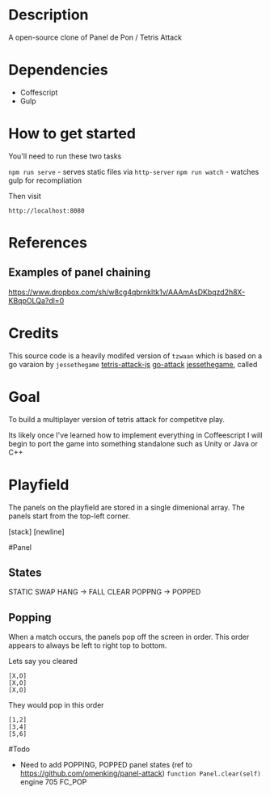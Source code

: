 # Description

A open-source clone of Panel de Pon / Tetris Attack

# Dependencies

* Coffescript
* Gulp


# How to get started

You'll need to run these two tasks

`npm run serve` - serves static files via `http-server`
`npm run watch` - watches gulp for recompliation

Then visit

`http://localhost:8080`


# References

## Examples of panel chaining

https://www.dropbox.com/sh/w8cg4qbrnkltk1v/AAAmAsDKbqzd2h8X-KBqpOLQa?dl=0

# Credits
This source code is a heavily modifed version of `tzwaan`
which is based on a go varaion by `jessethegame`
[tetris-attack-js](https://github.com/tzwaan/tetris-attack-js)
[go-attack](https://github.com/jessethegame/go-attack)
[jessethegame](https://github.com/jessethegame/), called

# Goal

To build a multiplayer version of tetris attack for competitve play.

Its likely once I've learned how to implement everything in Coffeescript
I will begin to port the game into something standalone such as Unity or
Java or C++


# Playfield

The panels on the playfield are stored in a single dimenional array.
The panels start from the top-left corner.


[stack]
[newline]



#Panel

## States

STATIC
SWAP
HANG -> FALL
CLEAR
POPPNG -> POPPED

## Popping

When a match occurs, the panels pop off the screen in order.
This order appears to always be left to right top to bottom.

Lets say you cleared

```
[X,O]
[X,O]
[X,O]
```

They would pop in this order

```
[1,2]
[3,4]
[5,6]
```



#Todo

* Need to add POPPING, POPPED panel states (ref to https://github.com/omenking/panel-attack) `function Panel.clear(self)` engine 705 FC_POP
